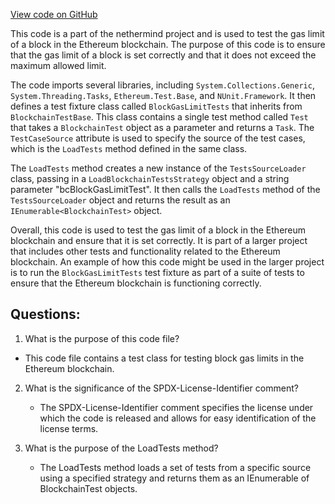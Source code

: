 [View code on GitHub](https://github.com/nethermindeth/nethermind/Ethereum.Blockchain.Block.Test/BlockGasLimitTests.cs)

This code is a part of the nethermind project and is used to test the gas limit of a block in the Ethereum blockchain. The purpose of this code is to ensure that the gas limit of a block is set correctly and that it does not exceed the maximum allowed limit. 

The code imports several libraries, including `System.Collections.Generic`, `System.Threading.Tasks`, `Ethereum.Test.Base`, and `NUnit.Framework`. It then defines a test fixture class called `BlockGasLimitTests` that inherits from `BlockchainTestBase`. This class contains a single test method called `Test` that takes a `BlockchainTest` object as a parameter and returns a `Task`. The `TestCaseSource` attribute is used to specify the source of the test cases, which is the `LoadTests` method defined in the same class. 

The `LoadTests` method creates a new instance of the `TestsSourceLoader` class, passing in a `LoadBlockchainTestsStrategy` object and a string parameter "bcBlockGasLimitTest". It then calls the `LoadTests` method of the `TestsSourceLoader` object and returns the result as an `IEnumerable<BlockchainTest>` object. 

Overall, this code is used to test the gas limit of a block in the Ethereum blockchain and ensure that it is set correctly. It is part of a larger project that includes other tests and functionality related to the Ethereum blockchain. An example of how this code might be used in the larger project is to run the `BlockGasLimitTests` test fixture as part of a suite of tests to ensure that the Ethereum blockchain is functioning correctly.
## Questions: 
 1. What is the purpose of this code file?
   - This code file contains a test class for testing block gas limits in the Ethereum blockchain.

2. What is the significance of the SPDX-License-Identifier comment?
   - The SPDX-License-Identifier comment specifies the license under which the code is released and allows for easy identification of the license terms.

3. What is the purpose of the LoadTests method?
   - The LoadTests method loads a set of tests from a specific source using a specified strategy and returns them as an IEnumerable of BlockchainTest objects.